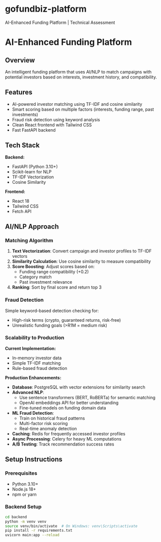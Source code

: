 # gofundbiz-platform
AI-Enhanced Funding Platform | Technical Assessment
# AI-Enhanced Funding Platform

## Overview
An intelligent funding platform that uses AI/NLP to match campaigns with potential investors based on interests, investment history, and compatibility.

## Features
-  AI-powered investor matching using TF-IDF and cosine similarity
-  Smart scoring based on multiple factors (interests, funding range, past investments)
- Fraud risk detection using keyword analysis
- Clean React frontend with Tailwind CSS
- Fast FastAPI backend

## Tech Stack
**Backend:**
- FastAPI (Python 3.10+)
- Scikit-learn for NLP
- TF-IDF Vectorization
- Cosine Similarity

**Frontend:**
- React 18
- Tailwind CSS
- Fetch API

## AI/NLP Approach

### Matching Algorithm
1. **Text Vectorization**: Convert campaign and investor profiles to TF-IDF vectors
2. **Similarity Calculation**: Use cosine similarity to measure compatibility
3. **Score Boosting**: Adjust scores based on:
   - Funding range compatibility (+0.2)
   - Category match
   - Past investment relevance
4. **Ranking**: Sort by final score and return top 3

### Fraud Detection
Simple keyword-based detection checking for:
- High-risk terms (crypto, guaranteed returns, risk-free)
- Unrealistic funding goals (>R1M = medium risk)

### Scalability to Production

**Current Implementation:**
- In-memory investor data
- Simple TF-IDF matching
- Rule-based fraud detection

**Production Enhancements:**
- **Database**: PostgreSQL with vector extensions for similarity search
- **Advanced NLP**: 
  - Use sentence transformers (BERT, RoBERTa) for semantic matching
  - OpenAI embeddings API for better understanding
  - Fine-tuned models on funding domain data
- **ML Fraud Detection**:
  - Train on historical fraud patterns
  - Multi-factor risk scoring
  - Real-time anomaly detection
- **Caching**: Redis for frequently accessed investor profiles
- **Async Processing**: Celery for heavy ML computations
- **A/B Testing**: Track recommendation success rates

## Setup Instructions

### Prerequisites
- Python 3.10+
- Node.js 18+
- npm or yarn

### Backend Setup
```bash
cd backend
python -m venv venv
source venv/bin/activate  # On Windows: venv\Scripts\activate
pip install -r requirements.txt
uvicorn main:app --reload
